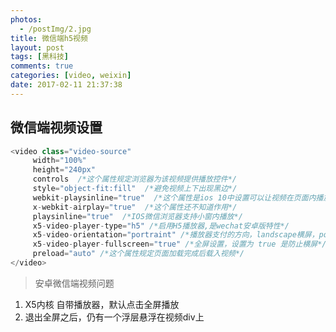 ```yaml
---
photos:
  - /postImg/2.jpg
title: 微信端h5视频
layout: post
tags: [黑科技]
comments: true
categories: [video, weixin]
date: 2017-02-11 21:37:38
---
```


## 微信端视频设置

```javascript
<video class="video-source"
     width="100%"
　　　height="240px" 
     controls  /*这个属性规定浏览器为该视频提供播放控件*/  
     style="object-fit:fill"  /*避免视频上下出现黑边*/
     webkit-playsinline="true"  /*这个属性是ios 10中设置可以让视频在页面内播放*/  
     x-webkit-airplay="true"  /*这个属性还不知道作用*/ 
     playsinline="true"  /*IOS微信浏览器支持小窗内播放*/ 
     x5-video-player-type="h5" /*启用H5播放器,是wechat安卓版特性*/
     x5-video-orientation="portraint" /*播放器支付的方向，landscape横屏，portraint竖屏，默认值为竖屏*/
     x5-video-player-fullscreen="true" /*全屏设置，设置为 true 是防止横屏*/
     preload="auto" /*这个属性规定页面加载完成后载入视频*/ 
</video>
```

<!-- more -->

> 安卓微信端视频问题
1.  X5内核 自带播放器，默认点击全屏播放
2.  退出全屏之后，仍有一个浮层悬浮在视频div上